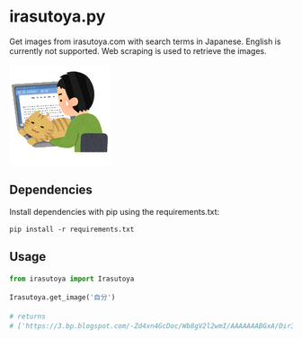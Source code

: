 # irasutoya.py
Get images from irasutoya.com with search terms in Japanese. English is currently not supported. Web scraping is used to retrieve the images.

![alt text](/readme.png)

## Dependencies
Install dependencies with pip using the requirements.txt:
```
pip install -r requirements.txt
```

## Usage

```python
from irasutoya import Irasutoya

Irasutoya.get_image('自分')

# returns 
# ['https://3.bp.blogspot.com/-Zd4xn4GcDoc/Wb8gV2l2wmI/AAAAAAABGxA/Dir3I4uSGg8BHsAxCCNf--GovRMNg0J5ACLcBGAs/s180-c/inu_shippo_oikakeru.png', 'https://3.bp.blogspot.com/-9zuN2OZXocg/WR_Kx4Fan5I/AAAAAAABEZs/dCNfy21rizINz_njdXE5bek8cCjGWKVSQCLcB/s180-c/jibun_sagashi_man.png', ... ]
```